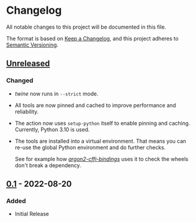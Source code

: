 # Changelog
All notable changes to this project will be documented in this file.

The format is based on [Keep a Changelog](https://keepachangelog.com/en/1.0.0/),
and this project adheres to [Semantic Versioning](https://semver.org/spec/v2.0.0.html).


## [Unreleased](https://github.com/hynek/build-and-inspect-python-package/compare/v0.1...main)

### Changed

- *twine* now runs in `--strict` mode.
- All tools are now pinned and cached to improve performance and reliability.
- The action now uses `setup-python` itself to enable pinning and caching.
  Currently, Python 3.10 is used.
- The tools are installed into a virtual environment.
  That means you can re-use the global Python environment and do further checks.

  See for example how [*argon2-cffi-bindings*](https://github.com/hynek/argon2-cffi-bindings/blob/1bb072cdba857bc22c3fa1d976659279d1c08a23/.github/workflows/main.yml#L70-L79) uses it to check the wheels don't break a dependency.


## [0.1](https://github.com/hynek/build-and-inspect-python-package/tree/v0.1) - 2022-08-20

### Added

- Initial Release
